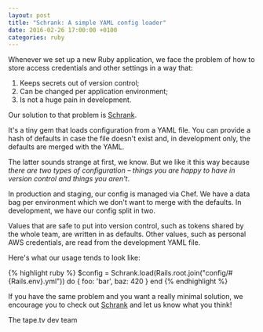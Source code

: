 ```yaml
---
layout: post
title: "Schrank: A simple YAML config loader"
date: 2016-02-26 17:00:00 +0100
categories: ruby
---
```


Whenever we set up a new Ruby application, we face the problem of how
to store access credentials and other settings in a way that:

1. Keeps secrets out of version control;
1. Can be changed per application environment;
1. Is not a huge pain in development.

Our solution to that problem is [Schrank][schrank].

It's a tiny gem that loads configuration from a YAML file. You can
provide a hash of defaults in case the file doesn't exist and, in development
only, the defaults are merged with the YAML.

The latter sounds strange at first, we know. But we like it this way because *there
are two types of configuration – things you are happy to have in version
control and things you aren't*.

In production and staging, our config is managed via Chef. We have a data bag
per environment which we don't want to merge with the defaults. In
development, we have our config split in two.

Values that are safe to put into version control, such as tokens
shared by the whole team, are written in as defaults. Other values,
such as personal AWS credentials, are read from the development YAML file.

Here's what our usage tends to look like:

{% highlight ruby %}
$config = Schrank.load(Rails.root.join("config/#{Rails.env}.yml")) do
  {
    foo: 'bar',
    baz: 420
  }
end
{% endhighlight %}

If you have the same problem and you want a really minimal solution,
we encourage you to check out [Schrank][schrank] and let us know what you
think!

The tape.tv dev team

[schrank]: https://github.com/tape-tv/schrank
